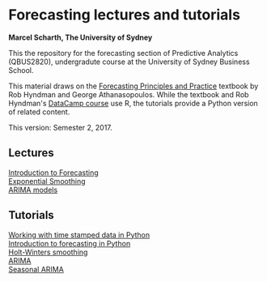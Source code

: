 # Forecasting lectures and tutorials
**Marcel Scharth, The University of Sydney**

This the repository for the forecasting section of Predictive Analytics (QBUS2820), undergradute course at the University of Sydney Business School. 

This material draws on the [Forecasting Principles and Practice](https://www.otexts.org/fpp) textbook by Rob Hyndman and George Athanasopoulos. While the textbook and Rob Hyndman's [DataCamp course](https://www.datacamp.com/courses/forecasting-using-r) use R, the tutorials provide a Python version of related content.  

This version: Semester 2, 2017.


## Lectures

[Introduction to Forecasting](https://github.com/mscharth/forecasting/blob/master/Lectures/QBUS2820-11.pdf)
<br/>[Exponential Smoothing](https://github.com/mscharth/forecasting/blob/master/Lectures/QBUS2820-12.pdf)
<br/>[ARIMA models](https://github.com/mscharth/forecasting/blob/master/Lectures/QBUS2820-13.pdf)

## Tutorials

[Working with time stamped data in Python](https://nbviewer.jupyter.org/github/mscharth/forecasting/blob/master/Tutorial07%20Time%20Stamped.ipynb)
<br/>[Introduction to forecasting in Python](https://nbviewer.jupyter.org/github/mscharth/Forecasting/blob/master/Tutorial11%20Forecasting.ipynb)
<br/>[Holt-Winters smoothing](https://nbviewer.jupyter.org/github/mscharth/Forecasting/blob/master/Tutorial12%20Holt%20Winters%20Smoothing.ipynb)
<br/>[ARIMA](https://nbviewer.jupyter.org/github/mscharth/Forecasting/blob/master/Tutorial13%20ARIMA.ipynb)
<br/>[Seasonal ARIMA](https://nbviewer.jupyter.org/github/mscharth/Forecasting/blob/master/Tutorial14%20Seasonal%20ARIMA.ipynb)





